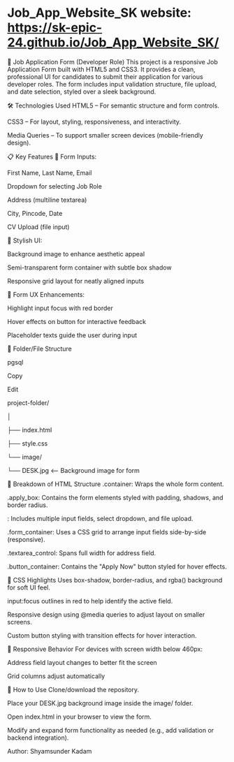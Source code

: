 # Job_App_Website_SK website: https://sk-epic-24.github.io/Job_App_Website_SK/

💼 Job Application Form (Developer Role)
This project is a responsive Job Application Form built with HTML5 and CSS3. It provides a clean, professional UI for candidates to submit their application for various developer roles. The form includes input validation structure, file upload, and date selection, styled over a sleek background.

🛠️ Technologies Used
HTML5 – For semantic structure and form controls.

CSS3 – For layout, styling, responsiveness, and interactivity.

Media Queries – To support smaller screen devices (mobile-friendly design).

📋 Key Features
📄 Form Inputs:

First Name, Last Name, Email

Dropdown for selecting Job Role

Address (multiline textarea)

City, Pincode, Date

CV Upload (file input)

🎨 Stylish UI:

Background image to enhance aesthetic appeal

Semi-transparent form container with subtle box shadow

Responsive grid layout for neatly aligned inputs

🧠 Form UX Enhancements:

Highlight input focus with red border

Hover effects on button for interactive feedback

Placeholder texts guide the user during input

📂 Folder/File Structure

pgsql

Copy

Edit

project-folder/

│

├── index.html

├── style.css

└── image/

  └── DESK.jpg   <-- Background image for form

🧱 Breakdown of HTML Structure
.container: Wraps the whole form content.

.apply_box: Contains the form elements styled with padding, shadows, and border radius.

<form>: Includes multiple input fields, select dropdown, and file upload.

.form_container: Uses a CSS grid to arrange input fields side-by-side (responsive).

.textarea_control: Spans full width for address field.

.button_container: Contains the "Apply Now" button styled for hover effects.

🎨 CSS Highlights
Uses box-shadow, border-radius, and rgba() background for soft UI feel.

input:focus outlines in red to help identify the active field.

Responsive design using @media queries to adjust layout on smaller screens.

Custom button styling with transition effects for hover interaction.

📱 Responsive Behavior
For devices with screen width below 460px:

Address field layout changes to better fit the screen

Grid columns adjust automatically

🧪 How to Use
Clone/download the repository.

Place your DESK.jpg background image inside the image/ folder.

Open index.html in your browser to view the form.

Modify and expand form functionality as needed (e.g., add validation or backend integration).

Author:
Shyamsunder Kadam
